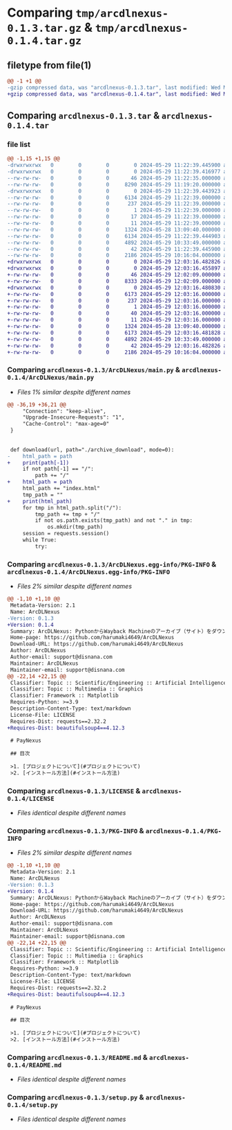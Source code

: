 # Comparing `tmp/arcdlnexus-0.1.3.tar.gz` & `tmp/arcdlnexus-0.1.4.tar.gz`

## filetype from file(1)

```diff
@@ -1 +1 @@
-gzip compressed data, was "arcdlnexus-0.1.3.tar", last modified: Wed May 29 11:22:39 2024, max compression
+gzip compressed data, was "arcdlnexus-0.1.4.tar", last modified: Wed May 29 12:03:16 2024, max compression
```

## Comparing `arcdlnexus-0.1.3.tar` & `arcdlnexus-0.1.4.tar`

### file list

```diff
@@ -1,15 +1,15 @@
-drwxrwxrwx   0        0        0        0 2024-05-29 11:22:39.445900 arcdlnexus-0.1.3/
-drwxrwxrwx   0        0        0        0 2024-05-29 11:22:39.416977 arcdlnexus-0.1.3/ArcDLNexus/
--rw-rw-rw-   0        0        0       46 2024-05-29 11:22:35.000000 arcdlnexus-0.1.3/ArcDLNexus/__init__.py
--rw-rw-rw-   0        0        0     8290 2024-05-29 11:19:20.000000 arcdlnexus-0.1.3/ArcDLNexus/main.py
-drwxrwxrwx   0        0        0        0 2024-05-29 11:22:39.443923 arcdlnexus-0.1.3/ArcDLNexus.egg-info/
--rw-rw-rw-   0        0        0     6134 2024-05-29 11:22:39.000000 arcdlnexus-0.1.3/ArcDLNexus.egg-info/PKG-INFO
--rw-rw-rw-   0        0        0      237 2024-05-29 11:22:39.000000 arcdlnexus-0.1.3/ArcDLNexus.egg-info/SOURCES.txt
--rw-rw-rw-   0        0        0        1 2024-05-29 11:22:39.000000 arcdlnexus-0.1.3/ArcDLNexus.egg-info/dependency_links.txt
--rw-rw-rw-   0        0        0       17 2024-05-29 11:22:39.000000 arcdlnexus-0.1.3/ArcDLNexus.egg-info/requires.txt
--rw-rw-rw-   0        0        0       11 2024-05-29 11:22:39.000000 arcdlnexus-0.1.3/ArcDLNexus.egg-info/top_level.txt
--rw-rw-rw-   0        0        0     1324 2024-05-28 13:09:40.000000 arcdlnexus-0.1.3/LICENSE
--rw-rw-rw-   0        0        0     6134 2024-05-29 11:22:39.444903 arcdlnexus-0.1.3/PKG-INFO
--rw-rw-rw-   0        0        0     4892 2024-05-29 10:33:49.000000 arcdlnexus-0.1.3/README.md
--rw-rw-rw-   0        0        0       42 2024-05-29 11:22:39.445900 arcdlnexus-0.1.3/setup.cfg
--rw-rw-rw-   0        0        0     2186 2024-05-29 10:16:04.000000 arcdlnexus-0.1.3/setup.py
+drwxrwxrwx   0        0        0        0 2024-05-29 12:03:16.482826 arcdlnexus-0.1.4/
+drwxrwxrwx   0        0        0        0 2024-05-29 12:03:16.455897 arcdlnexus-0.1.4/ArcDLNexus/
+-rw-rw-rw-   0        0        0       46 2024-05-29 12:02:09.000000 arcdlnexus-0.1.4/ArcDLNexus/__init__.py
+-rw-rw-rw-   0        0        0     8333 2024-05-29 12:02:09.000000 arcdlnexus-0.1.4/ArcDLNexus/main.py
+drwxrwxrwx   0        0        0        0 2024-05-29 12:03:16.480830 arcdlnexus-0.1.4/ArcDLNexus.egg-info/
+-rw-rw-rw-   0        0        0     6173 2024-05-29 12:03:16.000000 arcdlnexus-0.1.4/ArcDLNexus.egg-info/PKG-INFO
+-rw-rw-rw-   0        0        0      237 2024-05-29 12:03:16.000000 arcdlnexus-0.1.4/ArcDLNexus.egg-info/SOURCES.txt
+-rw-rw-rw-   0        0        0        1 2024-05-29 12:03:16.000000 arcdlnexus-0.1.4/ArcDLNexus.egg-info/dependency_links.txt
+-rw-rw-rw-   0        0        0       40 2024-05-29 12:03:16.000000 arcdlnexus-0.1.4/ArcDLNexus.egg-info/requires.txt
+-rw-rw-rw-   0        0        0       11 2024-05-29 12:03:16.000000 arcdlnexus-0.1.4/ArcDLNexus.egg-info/top_level.txt
+-rw-rw-rw-   0        0        0     1324 2024-05-28 13:09:40.000000 arcdlnexus-0.1.4/LICENSE
+-rw-rw-rw-   0        0        0     6173 2024-05-29 12:03:16.481828 arcdlnexus-0.1.4/PKG-INFO
+-rw-rw-rw-   0        0        0     4892 2024-05-29 10:33:49.000000 arcdlnexus-0.1.4/README.md
+-rw-rw-rw-   0        0        0       42 2024-05-29 12:03:16.482826 arcdlnexus-0.1.4/setup.cfg
+-rw-rw-rw-   0        0        0     2186 2024-05-29 10:16:04.000000 arcdlnexus-0.1.4/setup.py
```

### Comparing `arcdlnexus-0.1.3/ArcDLNexus/main.py` & `arcdlnexus-0.1.4/ArcDLNexus/main.py`

 * *Files 1% similar despite different names*

```diff
@@ -36,19 +36,21 @@
     "Connection": "keep-alive",
     "Upgrade-Insecure-Requests": "1",
     "Cache-Control": "max-age=0"
 }
 
 
 def download(url, path="./archive_download", mode=0):
-    html_path = path
+    print(path[-1])
     if not path[-1] == "/":
         path += "/"
+    html_path = path
     html_path += "index.html"
     tmp_path = ""
+    print(html_path)
     for tmp in html_path.split("/"):
         tmp_path += tmp + "/"
         if not os.path.exists(tmp_path) and not "." in tmp:
             os.mkdir(tmp_path)
     session = requests.session()
     while True:
         try:
```

### Comparing `arcdlnexus-0.1.3/ArcDLNexus.egg-info/PKG-INFO` & `arcdlnexus-0.1.4/ArcDLNexus.egg-info/PKG-INFO`

 * *Files 2% similar despite different names*

```diff
@@ -1,10 +1,10 @@
 Metadata-Version: 2.1
 Name: ArcDLNexus
-Version: 0.1.3
+Version: 0.1.4
 Summary: ArcDLNexus: PythonからWayback Machineのアーカイブ（サイト）をダウンロードするモジュールです。
 Home-page: https://github.com/harumaki4649/ArcDLNexus
 Download-URL: https://github.com/harumaki4649/ArcDLNexus
 Author: ArcDLNexus
 Author-email: support@disnana.com
 Maintainer: ArcDLNexus
 Maintainer-email: support@disnana.com
@@ -22,14 +22,15 @@
 Classifier: Topic :: Scientific/Engineering :: Artificial Intelligence
 Classifier: Topic :: Multimedia :: Graphics
 Classifier: Framework :: Matplotlib
 Requires-Python: >=3.9
 Description-Content-Type: text/markdown
 License-File: LICENSE
 Requires-Dist: requests==2.32.2
+Requires-Dist: beautifulsoup4==4.12.3
 
 # PayNexus
 
 ## 目次
 
 >1. [プロジェクトについて](#プロジェクトについて)
 >2. [インストール方法](#インストール方法)
```

### Comparing `arcdlnexus-0.1.3/LICENSE` & `arcdlnexus-0.1.4/LICENSE`

 * *Files identical despite different names*

### Comparing `arcdlnexus-0.1.3/PKG-INFO` & `arcdlnexus-0.1.4/PKG-INFO`

 * *Files 2% similar despite different names*

```diff
@@ -1,10 +1,10 @@
 Metadata-Version: 2.1
 Name: ArcDLNexus
-Version: 0.1.3
+Version: 0.1.4
 Summary: ArcDLNexus: PythonからWayback Machineのアーカイブ（サイト）をダウンロードするモジュールです。
 Home-page: https://github.com/harumaki4649/ArcDLNexus
 Download-URL: https://github.com/harumaki4649/ArcDLNexus
 Author: ArcDLNexus
 Author-email: support@disnana.com
 Maintainer: ArcDLNexus
 Maintainer-email: support@disnana.com
@@ -22,14 +22,15 @@
 Classifier: Topic :: Scientific/Engineering :: Artificial Intelligence
 Classifier: Topic :: Multimedia :: Graphics
 Classifier: Framework :: Matplotlib
 Requires-Python: >=3.9
 Description-Content-Type: text/markdown
 License-File: LICENSE
 Requires-Dist: requests==2.32.2
+Requires-Dist: beautifulsoup4==4.12.3
 
 # PayNexus
 
 ## 目次
 
 >1. [プロジェクトについて](#プロジェクトについて)
 >2. [インストール方法](#インストール方法)
```

### Comparing `arcdlnexus-0.1.3/README.md` & `arcdlnexus-0.1.4/README.md`

 * *Files identical despite different names*

### Comparing `arcdlnexus-0.1.3/setup.py` & `arcdlnexus-0.1.4/setup.py`

 * *Files identical despite different names*

